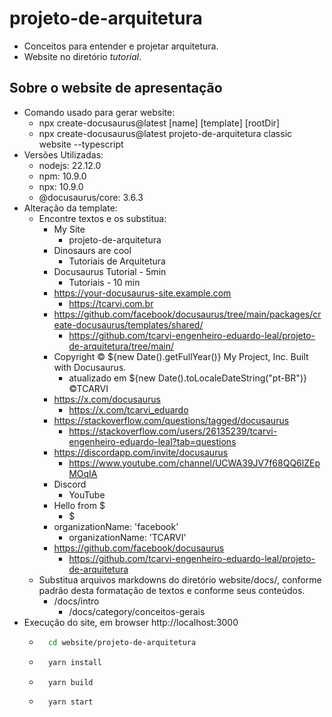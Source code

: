 # projeto-de-arquitetura
- Conceitos para entender e projetar arquitetura.
- Website no diretório *tutorial*.

## Sobre o website de apresentação
- Comando usado para gerar website:
	- npx create-docusaurus@latest [name] [template] [rootDir]
	- npx create-docusaurus@latest projeto-de-arquitetura classic website --typescript
- Versões Utilizadas:
	- nodejs: 22.12.0
	- npm: 10.9.0
	- npx: 10.9.0
	- @docusaurus/core: 3.6.3
- Alteração da template:
	- Encontre textos e os substitua:
		- My Site
			- projeto-de-arquitetura
		- Dinosaurs are cool
			- Tutoriais de Arquitetura
		- Docusaurus Tutorial - 5min
			- Tutoriais - 10 min
		- https://your-docusaurus-site.example.com
			- https://tcarvi.com.br
		- https://github.com/facebook/docusaurus/tree/main/packages/create-docusaurus/templates/shared/
			- https://github.com/tcarvi-engenheiro-eduardo-leal/projeto-de-arquitetura/tree/main/
		- Copyright © ${new Date().getFullYear()} My Project, Inc. Built with Docusaurus.
			- atualizado em  ${new Date().toLocaleDateString("pt-BR")} ©TCARVI
		- https://x.com/docusaurus
			- https://x.com/tcarvi_eduardo
		- https://stackoverflow.com/questions/tagged/docusaurus		
			- https://stackoverflow.com/users/26135239/tcarvi-engenheiro-eduardo-leal?tab=questions
		- https://discordapp.com/invite/docusaurus
			- https://www.youtube.com/channel/UCWA39JV7f68QQ6lZEpMOqIA
		- Discord
			- YouTube
		- Hello from $
			- $
		- organizationName: 'facebook'
			- organizationName: 'TCARVI'
		- https://github.com/facebook/docusaurus
			- https://github.com/tcarvi-engenheiro-eduardo-leal/projeto-de-arquitetura
	- Substitua arquivos markdowns do diretório website/docs/, conforme padrão desta formatação de textos e conforme seus conteúdos.
		- /docs/intro
			- /docs/category/conceitos-gerais
- Execução do site, em browser http://localhost:3000
	- ```bash
		cd website/projeto-de-arquitetura
		```    
	- ```bash
		yarn install
		```  
	- ```bash
		yarn build
		```  
	- ```bash
		yarn start
		```  
